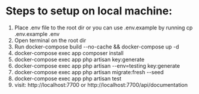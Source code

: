 # Steps to setup on local machine:

1. Place .env file to the root dir or you can use .env.example by running cp .env.example .env
2. Open terminal on the root dir
3. Run docker-compose build --no-cache && docker-compose up -d
4. docker-compose exec app composer install
5. docker-compose exec app php artisan key:generate
6. docker-compose exec app php artisan --env=testing key:generate
7. docker-compose exec app php artisan migrate:fresh --seed
8. docker-compose exec app php artisan test
9. visit: http://localhost:7700 or http://localhost:7700/api/documentation
